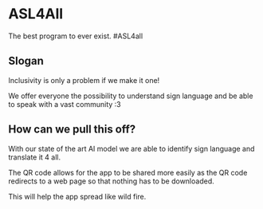 # ASL4All
The best program to ever exist.
#ASL4all

## Slogan

Inclusivity is only a problem if we make it one!
 
We offer everyone the possibility to understand sign language and be able to speak with a vast community :3
 
## How can we pull this off?
 
With our state of the art AI model we are able to identify sign language and translate it 4 all.
 
The QR code allows for the app to be shared more easily as the QR code redirects to a web page so that nothing has to be downloaded.
 
This will help the app spread like wild fire.
